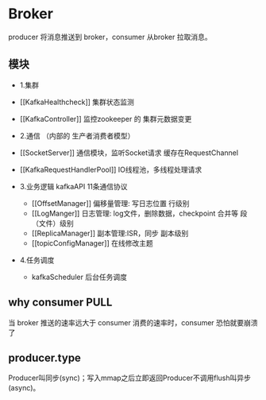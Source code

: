# Broker
producer 将消息推送到 broker，consumer 从broker 拉取消息。

## 模块 
 - 1.集群
  - [[KafkaHealthcheck]] 集群状态监测
  - [[KafkaController]] 监控zookeeper 的 集群元数据变更

 - 2.通信 （内部的 生产者消费者模型）
  - [[SocketServer]] 通信模块，监听Socket请求 缓存在RequestChannel
  - [[KafkaRequestHandlerPool]] IO线程池，多线程处理请求

 - 3.业务逻辑 kafkaAPI 11条通信协议
    - [[OffsetManager]] 偏移量管理: 写日志位置 行级别
    - [[LogManger]] 日志管理: log文件，删除数据，checkpoint 合并等 段（文件）级别
    - [[ReplicaManager]] 副本管理:ISR，同步 副本级别
    - [[topicConfigManager]] 在线修改主题

 - 4.任务调度
    - kafkaScheduler 后台任务调度

## why consumer PULL
当 broker 推送的速率远大于 consumer 消费的速率时，consumer 恐怕就要崩溃了 

## producer.type
Producer叫同步(sync)；写入mmap之后立即返回Producer不调用flush叫异步(async)。